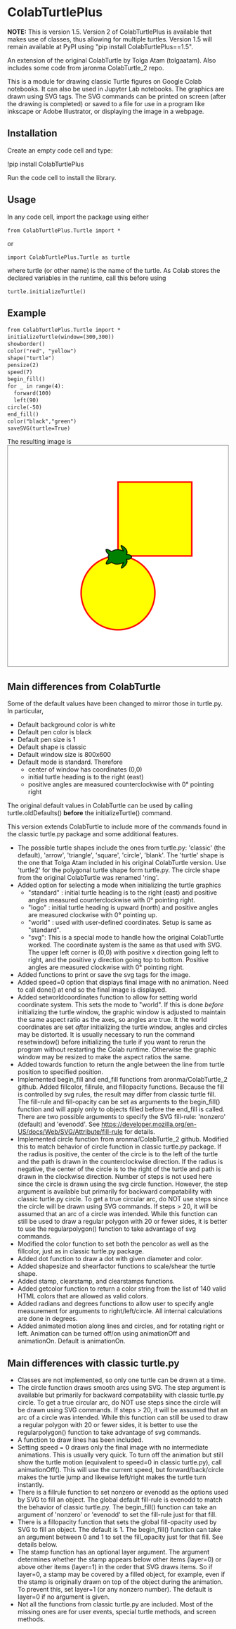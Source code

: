 # ColabTurtlePlus

**NOTE:** This is version 1.5. Version 2 of ColabTurtlePlus is available that makes use of classes, thus allowing for multiple turtles. Version 1.5 will remain available at PyPI using "pip install ColabTurtlePlus==1.5".

An extension of the original ColabTurtle by Tolga Atam (tolgaatam). Also includes some code from jaronma ColabTurtle_2 repo.

This is a module for drawing classic Turtle figures on Google Colab notebooks. It can also be used in Jupyter Lab notebooks. The graphics are drawn using SVG tags. The SVG commands can be printed on screen (after the drawing is completed) or saved to a file for use in a program like inkscape or Adobe Illustrator, or displaying the image in a webpage.

Installation
----
Create an empty code cell and type:

   !pip install ColabTurtlePlus

Run the code cell to install the library.

Usage
----
In any code cell, import the package using either

    from ColabTurtlePlus.Turtle import *

or

    import ColabTurtlePlus.Turtle as turtle

where turtle (or other name) is the name of the turtle. As Colab stores the declared variables in the runtime, call this before using 

    turtle.initializeTurtle()

Example
---
```
from ColabTurtlePlus.Turtle import *
initializeTurtle(window=(300,300))
showborder()
color("red", "yellow")
shape("turtle")
pensize(2)
speed(7)
begin_fill()
for _ in range(4):
  forward(100)
  left(90)
circle(-50)
end_fill()
color("black","green")
saveSVG(turtle=True)
```
The resulting image is  
![svg image](example.svg)

Main differences from ColabTurtle
----
Some of the default values have been changed to mirror those in turtle.py. In particular,
* Default background color is white
* Default pen color is black
* Default pen size is 1
* Default shape is classic
* Default window size is 800x600
* Default mode is standard. Therefore
   * center of window has coordinates (0,0)
   * initial turtle heading is to the right (east)
   * positive angles are measured counterclockwise with 0° pointing right
   
The original default values in ColabTurtle can be used by calling turtle.oldDefaults() **before** the initializeTurtle() command.

This version extends ColabTurtle to include more of the commands found in the classic turtle.py package and some additional features.
* The possible turtle shapes include the ones from turtle.py: 'classic' (the default), 'arrow', 'triangle', 'square', 'circle', 'blank'. The 'turtle' shape is the one that Tolga Atam included in his original ColabTurtle version. Use 'turtle2' for the polygonal turtle shape form turtle.py. The circle shape from the original ColabTurtle was renamed 'ring'.
* Added option for selecting a mode when initializing the turtle graphics
   * "standard" : initial turtle heading is to the right (east) and positive angles measured counterclockwise with 0° pointing right.
   * "logo" : initial turtle heading is upward (north) and positive angles are measured clockwise with 0° pointing up.
   * "world" : used with user-defined coordinates. Setup is same as "standard".
   * "svg": This is a special mode to handle how the original ColabTurtle worked. The coordinate system is the same as that used with SVG. The upper left corner is (0,0) with positive x direction going left to right, and the positive y direction going top to bottom. Positive angles are measured clockwise with 0° pointing right.
* Added functions to print or save the svg tags for the image.
* Added speed=0 option that displays final image with no animation. Need to call done() at end so the final image is displayed.
* Added setworldcoordinates function to allow for setting world coordinate system. This sets the mode to "world". If this is done *before* initializing the turtle window, the graphic window is adjusted to maintain
  the same aspect ratio as the axes, so angles are true. It the world coordinates are set *after* initializing
  the turtle window, angles and circles may be distorted. It is usually necessary to run the command resetwindow() before initializing the turle if you want to rerun the program without restarting the Colab runtime. Otherwise the graphic window may be resized to make the aspect ratios the same.
* Added towards function to return the angle between the line from turtle position to specified position.
* Implemented begin_fill and end_fill functions from aronma/ColabTurtle_2 github. Added fillcolor, fillrule, and fillopacity functions. Because the fill is controlled by svg rules, the result may differ from classic turtle fill. The fill-rule and fill-opacity can be set as arguments to the begin_fill() function and will apply only to objects filled before the end_fill is called. There are two possible arguments to specify the SVG fill-rule: 'nonzero' (default) and 'evenodd'.  See https://developer.mozilla.org/en-US/docs/Web/SVG/Attribute/fill-rule for details.
* Implemented circle function from aronma/ColabTurtle_2 github. Modified this to match behavior of circle function in classic turtle.py package. If the radius is positive, the center of the circle is to the left of the turtle and the path is drawn in the counterclockwise direction. If the radius is negative, the center of the circle is to the right of the turtle and path is drawn in the clockwise direction. Number of steps is not used here since the circle is drawn using the svg circle function. However, the step argument is available but primarily for backward compatability with classic turtle.py circle. To get a true circular arc, do NOT use steps since the circle will be drawn using SVG commands. If steps > 20, it will be assumed that an arc of a circle was intended. While this function can still be used to draw a regular polygon with 20 or fewer sides, it is better to use the regularpolygon() function to take advantage of svg commands.
* Modified the color function to set both the pencolor as well as the fillcolor, just as in classic turtle.py package.
* Added dot function to draw a dot with given diameter and color.
* Added shapesize and shearfactor functions to scale/shear the turtle shape.
* Added stamp, clearstamp, and clearstamps functions.
* Added getcolor function to return a color string from the list of 140 valid HTML colors that are allowed as valid colors. 
* Added radians and degrees functions to allow user to specify angle measurement for arguments to right/left/circle. 
  All internal calculations are done in degrees.
* Added animated motion along lines and circles, and for rotating right or left. Animation can be turned off/on using animationOff
  and animationOn. Default is animationOn.
  
Main differences with classic turtle.py
----

* Classes are not implemented, so only one turtle can be drawn at a time.
* The circle function draws smooth arcs using SVG. The step argument is available but primarily for backward compatability with classic turtle.py circle. To get a true circular arc, do NOT use steps since the circle will be drawn using SVG commands. If steps > 20, it will be assumed that an arc of a circle was intended. While this function can still be used to draw a regular polygon with 20 or fewer sides, it is better to use the regularpolygon() function to take advantage of svg commands.
* A function to draw lines has been included.
* Setting speed = 0 draws only the final image with no intermediate animations. This is usually very quick. To turn off the animation but still show the turtle motion (equivalent to speed=0 in classic turtle.py), call animationOff(). This will use the current speed, but forward/back/circle makes the turtle jump and likewise left/right makes the turtle turn instantly.
* There is a fillrule function to set nonzero or evenodd as the options used by SVG to fill an object. The global default fill-rule is evenodd to match the behavior of classic turtle.py. The begin_fill() function can take an argument of 'nonzero' or 'evenodd' to set the fill-rule just for that fill.
* There is a fillopacity function that sets the global fill-opacity used by SVG to fill an object. The default is 1. The begin_fill() function can take an argument between 0 and 1 to set the fill_opacity just for that fill. See details below.
* The stamp function has an optional layer argument. The argument determines whether the stamp appears below other items (layer=0) or above other items (layer=1) in the order that SVG draws items. So if layer=0, a stamp may be covered by a filled object, for example, even if the stamp is originally drawn on top of the object during the animation. To prevent this, set layer=1 (or any nonzero number). The default is layer=0 if no argument is given.
* Not all the functions from classic turtle.py are included. Most of the missing ones are for user events, special turtle methods, and screen methods.

